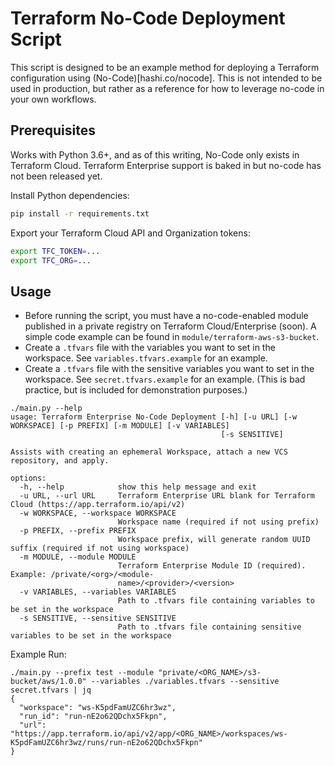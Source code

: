 # Terraform No-Code Deployment Script

This script is designed to be an example method for deploying a Terraform configuration using (No-Code)[hashi.co/nocode]. This is not intended to be used in production, but rather as a reference for how to leverage no-code in your own workflows.

## Prerequisites

Works with Python 3.6+, and as of this writing, No-Code only exists in Terraform Cloud. Terraform Enterprise support is baked in but no-code has not been released yet.

Install Python dependencies:

```bash
pip install -r requirements.txt
```

Export your Terraform Cloud API and Organization tokens:

```bash
export TFC_TOKEN=...
export TFC_ORG=...
```

## Usage

- Before running the script, you must have a no-code-enabled module published in a private registry on Terraform Cloud/Enterprise (soon). A simple code example can be found in `module/terraform-aws-s3-bucket`.
- Create a `.tfvars` file with the variables you want to set in the workspace. See `variables.tfvars.example` for an example.
- Create a `.tfvars` file with the sensitive variables you want to set in the workspace. See `secret.tfvars.example` for an example. (This is bad practice, but is included for demonstration purposes.)

```
./main.py --help
usage: Terraform Enterprise No-Code Deployment [-h] [-u URL] [-w WORKSPACE] [-p PREFIX] [-m MODULE] [-v VARIABLES]
                                               [-s SENSITIVE]

Assists with creating an ephemeral Workspace, attach a new VCS repository, and apply.

options:
  -h, --help            show this help message and exit
  -u URL, --url URL     Terraform Enterprise URL blank for Terraform Cloud (https://app.terraform.io/api/v2)
  -w WORKSPACE, --workspace WORKSPACE
                        Workspace name (required if not using prefix)
  -p PREFIX, --prefix PREFIX
                        Workspace prefix, will generate random UUID suffix (required if not using workspace)
  -m MODULE, --module MODULE
                        Terraform Enterprise Module ID (required). Example: /private/<org>/<module-
                        name>/<provider>/<version>
  -v VARIABLES, --variables VARIABLES
                        Path to .tfvars file containing variables to be set in the workspace
  -s SENSITIVE, --sensitive SENSITIVE
                        Path to .tfvars file containing sensitive variables to be set in the workspace
```

Example Run:

```
./main.py --prefix test --module "private/<ORG_NAME>/s3-bucket/aws/1.0.0" --variables ./variables.tfvars --sensitive secret.tfvars | jq
{
  "workspace": "ws-K5pdFamUZC6hr3wz",
  "run_id": "run-nE2o62QDchx5Fkpn",
  "url": "https://app.terraform.io/api/v2/app/<ORG_NAME>/workspaces/ws-K5pdFamUZC6hr3wz/runs/run-nE2o62QDchx5Fkpn"
}
```
